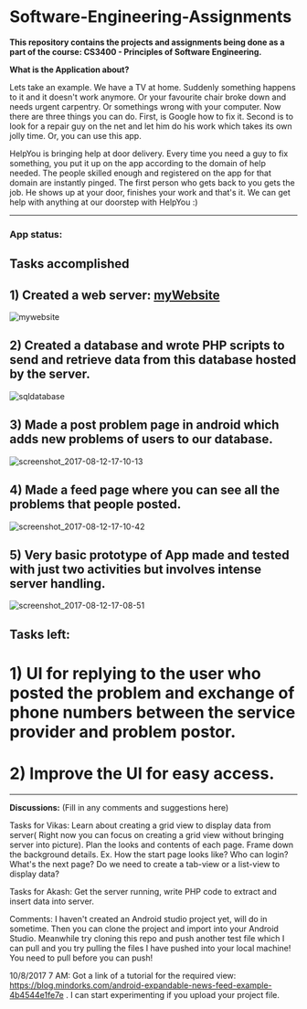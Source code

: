 # Software-Engineering-Assignments
**This repository contains the projects and assignments being done as a part of the course:  CS3400 - Principles of Software Engineering.**

**What is the Application about?**

Lets take an example. We have a TV at home. Suddenly something happens to it and it doesn't work anymore. 
Or your favourite chair broke down and needs urgent carpentry. Or somethings wrong with your computer. Now 
there are three things you can do. First, is Google how to fix it. Second is to look for a repair guy on the
net and let him do his work which takes its own jolly time. Or, you can use this app.

HelpYou is bringing help at door delivery. Every time you need a guy to fix something, you put it up on the 
app according to the domain of help needed. The people skilled enough and registered on the app for that 
domain are instantly pinged. The first person who gets back to you gets the job. He shows up at your door, 
finishes your work and that's it. We can get help with anything at our doorstep with HelpYou :)

--------------------
### App status:

## Tasks accomplished

## 1) Created a web server: [myWebsite](http://host-iittp.000webhostapp.com/)

![mywebsite](https://user-images.githubusercontent.com/24961068/29240539-20c5daba-7f85-11e7-8d8f-7d094141d3ff.png)

## 2) Created a database and wrote PHP scripts to send and retrieve data from this database hosted by the server.

![sqldatabase](https://user-images.githubusercontent.com/24961068/29240554-5aad7f3a-7f85-11e7-939f-991ad745a4f4.png)

## 3) Made a post problem page in android which adds new problems of users to our database.

![screenshot_2017-08-12-17-10-13](https://user-images.githubusercontent.com/24961068/29240729-978b43a8-7f88-11e7-9ab6-87f0105cc295.jpg)


## 4) Made a feed page where you can see all the problems that people posted.

![screenshot_2017-08-12-17-10-42](https://user-images.githubusercontent.com/24961068/29240733-b3105136-7f88-11e7-85b3-4c431ee0a268.jpg)


## 5) Very basic prototype of App made and tested with just two activities but involves intense server handling.

![screenshot_2017-08-12-17-08-51](https://user-images.githubusercontent.com/24961068/29240715-6f9ec810-7f88-11e7-8709-8e86601a5ab9.jpg)


## Tasks left:

# 1) UI for replying to the user who posted the problem and exchange of phone numbers between the service provider and problem postor.

# 2) Improve the UI for easy access.

--------------------
**Discussions:** (Fill in any comments and suggestions here)

Tasks for Vikas: Learn about creating a grid view to display data from server( Right now you can focus on
creating a grid view without bringing server into picture).
Plan the looks and contents of each page. Frame down the background details. Ex. How the start page looks like?
Who can login? What's the next page? Do we need to create a tab-view or a list-view to display data? 
  
Tasks for Akash: Get the server running, write PHP code to extract and insert data into server. 

Comments: I haven't created an Android studio project yet, will do in sometime. Then you can clone the project and 
import into your Android Studio. Meanwhile try cloning this repo and push another test file which I can pull and you try 
pulling the files I have pushed into your local machine! You need to pull before you can push!

10/8/2017 7 AM: Got a link of a tutorial for the required view: https://blog.mindorks.com/android-expandable-news-feed-example-4b4544e1fe7e . I can start experimenting if you upload your project file.

